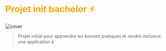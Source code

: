 # <font color="orange">Projet init bachelor ⚡️ </font>
![cover](https://hackmd.io/_uploads/BJW9oA9Wa.jpg)
>Projet initial pour apprendre les bonnes pratiques et rendre inclusive une application ♿️
